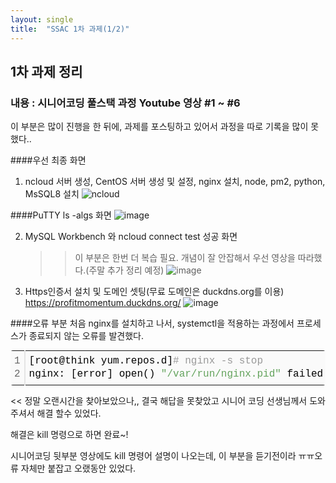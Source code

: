```yaml
---
layout: single
title:  "SSAC 1차 과제(1/2)"
---
```



## 1차 과제 정리
### 내용 : 시니어코딩 풀스택 과정 Youtube 영상 #1 ~ #6


이 부분은 많이 진행을 한 뒤에, 과제를 포스팅하고 있어서 과정을 따로 기록을 많이 못했다..

####우선 최종 화면


1. ncloud 서버 생성, CentOS 서버 생성 및 설정, nginx 설치, node, pm2, python, MsSQL8 설치
![ncloud](https://user-images.githubusercontent.com/89231521/130182572-0a537859-7742-4239-b0e3-149e1558ad83.jpg)
 
 ####PuTTY ls -algs 화면
![image](https://user-images.githubusercontent.com/89231521/130182990-07ffb122-86de-4a67-bfa1-4365f51c8246.png)

2. MySQL Workbench 와 ncloud connect test 성공 화면
    >> 이 부분은 한번 더 복습 필요. 개념이 잘 안잡해서 우선 영상을 따라했다.(주말 추가 정리 예정)
![image](https://user-images.githubusercontent.com/89231521/130183499-3f1ad884-bacf-43d2-81fb-2ddfc126923e.png)

3. Https인증서 설치 및 도메인 셋팅(무료 도메인은 duckdns.org를 이용)
   https://profitmomentum.duckdns.org/
![image](https://user-images.githubusercontent.com/89231521/130183685-83616232-280b-48bf-a64e-966dac63105c.png)


####오류 부분
처음 nginx를 설치하고 나서, systemctl을 적용하는 과정에서 프로세스가 종료되지 않는 오류를 발견했다. 


<div class="colorscripter-code" style="color:#010101;font-family:Consolas, 'Liberation Mono', Menlo, Courier, monospace !important; position:relative !important;overflow:auto"><table class="colorscripter-code-table" style="margin:0;padding:0;border:none;background-color:#fafafa;border-radius:4px;" cellspacing="0" cellpadding="0"><tr><td style="padding:6px;border-right:2px solid #e5e5e5"><div style="margin:0;padding:0;word-break:normal;text-align:right;color:#666;font-family:Consolas, 'Liberation Mono', Menlo, Courier, monospace !important;line-height:130%"><div style="line-height:130%">1</div><div style="line-height:130%">2</div></div></td><td style="padding:6px 0;text-align:left"><div style="margin:0;padding:0;color:#010101;font-family:Consolas, 'Liberation Mono', Menlo, Courier, monospace !important;line-height:130%"><div style="padding:0 6px; white-space:pre; line-height:130%">[root@think&nbsp;yum.repos.d]<span style="color:#999999">#&nbsp;nginx&nbsp;-s&nbsp;stop</span></div><div style="padding:0 6px; white-space:pre; line-height:130%">nginx:&nbsp;[error]&nbsp;open()&nbsp;<span style="color:#63a35c">"/var/run/nginx.pid"</span>&nbsp;failed&nbsp;(<span style="color:#0099cc">2</span>:&nbsp;No&nbsp;such&nbsp;file&nbsp;or&nbsp;directory)</div></div></td><td style="vertical-align:bottom;padding:0 2px 4px 0"><a href="http://colorscripter.com/info#e" target="_blank" style="text-decoration:none;color:white"><span style="font-size:9px;word-break:normal;background-color:#e5e5e5;color:white;border-radius:10px;padding:1px">cs</span></a></td></tr></table></div>


<< 정말 오랜시간을 찾아보았으나,, 결국 해답을 못찾았고
시니어 코딩 선생님께서 도와주셔서 해결 할수 있었다.

해결은 kill 명령으로 하면 완료~!

시니어코딩 뒷부분 영상에도 kill 명령어 설명이 나오는데, 이 부분을 듣기전이라 ㅠㅠ오류 자체만 붙잡고 오랬동안 있었다.








